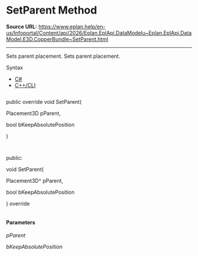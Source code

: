 # SetParent Method

**Source URL:** https://www.eplan.help/en-us/Infoportal/Content/api/2026/Eplan.EplApi.DataModelu~Eplan.EplApi.DataModel.E3D.CopperBundle~SetParent.html

---

Sets parent placement. Sets parent placement.

Syntax

- [C#](#i-syntax-CS)
- [C++/CLI](#i-syntax-CPP2005)

```
```
public override void SetParent( 

   Placement3D pParent,

   bool bKeepAbsolutePosition

)
```
```

```
```
public:

void SetParent( 

   Placement3D^ pParent,

   bool bKeepAbsolutePosition

) override
```
```

#### Parameters

*pParent*


*bKeepAbsolutePosition*

